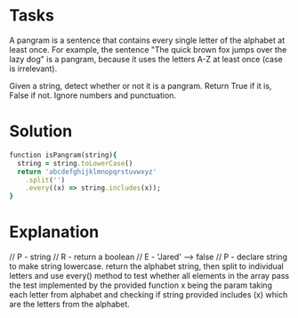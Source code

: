 # Tasks

A pangram is a sentence that contains every single letter of the alphabet at least once. For example, the sentence "The quick brown fox jumps over the lazy dog" is a pangram, because it uses the letters A-Z at least once (case is irrelevant).

Given a string, detect whether or not it is a pangram. Return True if it is, False if not. Ignore numbers and punctuation.


# Solution
```ruby
function isPangram(string){
  string = string.toLowerCase()
  return 'abcdefghijklmnopqrstuvwxyz'
    .split('')
    .every((x) => string.includes(x));
}
```

# Explanation

// P - string
// R - return a boolean
// E - 'Jared' --> false
// P - declare string to make string lowercase. return the alphabet string, then split to individual letters and use every() method to test whether all elements in the array pass the test implemented by the provided function x being the param taking each letter from alphabet and checking if string provided includes (x) which are the letters from the alphabet.